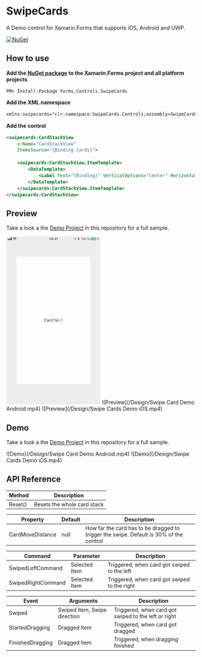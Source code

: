 # SwipeCards
A Demo control for Xamarin.Forms that supports iOS, Android and UWP.

[![NuGet](https://img.shields.io/nuget/v/Forms.Controls.SwipeCards.svg?label=NuGet&style=flat-square)](https://www.nuget.org/packages/Forms.Controls.SwipeCards/)

## How to use
**Add the [NuGet package](https://www.nuget.org/packages/Forms.Controls.SwipeCards/) to the Xamarin.Forms project and all platform projects** 
```
PM> Install-Package Forms.Controls.SwipeCards
```

**Add the XML namespace**
```xml
xmlns:swipecards="clr-namespace:SwipeCards.Controls;assembly=SwipeCards.Controls"
```

**Add the control**
```xml
<swipecards:CardStackView
    x:Name="CardStackView"
    ItemsSource="{Binding Cards}">
    
    <swipecards:CardStackView.ItemTemplate>
        <DataTemplate>
            <Label Text="{Binding}" VerticalOptions="Center" HorizontalOptions="Center" />
        </DataTemplate>
    </swipecards:CardStackView.ItemTemplate>   
</swipecards:CardStackView>
```
## Preview
Take a look a the [Demo Project](/SwipeCards.Demo.Forms) in this repository for a full sample.

![Preview](/Design/Swipecards.gif)
![Preview](/Design/Swipe Card Demo Android.mp4)
![Preview](/Design/Swipe Cards Demo iOS.mp4)

## Demo
Take a look a the [Demo Project](/SwipeCards.Demo.Forms) in this repository for a full sample.


![Demo](/Design/Swipe Card Demo Android.mp4)
![Demo](/Design/Swipe Cards Demo iOS.mp4)


## API Reference
| Method | Description |
|-|-|
| Reset() | Resets the whole card stack |

| Property | Default | Description |
|-|-|-|
| CardMoveDistance | null | How far the card has to be dragged to trigger the swipe. Default is 30% of the control |

| Command | Parameter | Description |
|-|-|-|
| SwipedLeftCommand | Selected Item | Triggered, when card got swiped to the left |
| SwipedRightCommand | Selected Item | Triggered, when card got swiped to the right |


| Event | Arguments | Description |
|-|-|-|
| Swiped | Swiped Item, Swipe direction | Triggered, when card got swiped to the left or right |
| StartedDragging | Dragged Item | Triggered, when card got dragged |
| FinishedDragging | Dragged Item | Triggered, when dragging finished |

